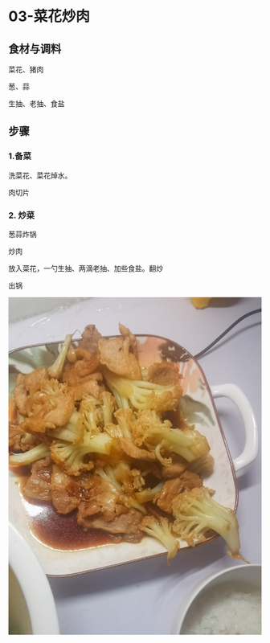 # 03-菜花炒肉

## 食材与调料

菜花、猪肉

葱、蒜

生抽、老抽、食盐



## 步骤

### 1.备菜

洗菜花、菜花焯水。

肉切片



### 2. 炒菜

葱蒜炸锅

炒肉

放入菜花，一勺生抽、两滴老抽、加些食盐。翻炒

出锅





![aaed546144ded575f21895b2b12af52](assets/aaed546144ded575f21895b2b12af52.jpg)











